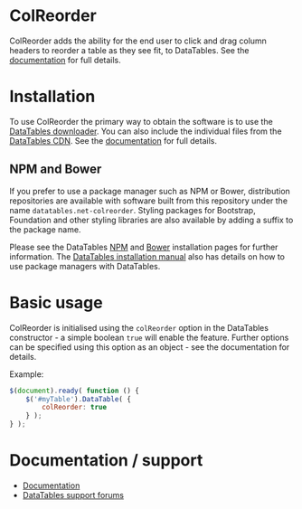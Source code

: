 # ColReorder

ColReorder adds the ability for the end user to click and drag column headers to reorder a table as they see fit, to DataTables. See the [documentation](http://datatables.net/extensions/colreorder/) for full details.


# Installation

To use ColReorder the primary way to obtain the software is to use the [DataTables downloader](//datatables.net/download). You can also include the individual files from the [DataTables CDN](//cdn.datatables.net). See the [documentation](http://datatables.net/extensions/colreorder/) for full details.

## NPM and Bower

If you prefer to use a package manager such as NPM or Bower, distribution repositories are available with software built from this repository under the name `datatables.net-colreorder`. Styling packages for Bootstrap, Foundation and other styling libraries are also available by adding a suffix to the package name.

Please see the DataTables [NPM](//datatables.net/download/npm) and [Bower](//datatables.net/download/bower) installation pages for further information. The [DataTables installation manual](//datatables.net/manual/installation) also has details on how to use package managers with DataTables.


# Basic usage

ColReorder is initialised using the `colReorder` option in the DataTables constructor - a simple boolean `true` will enable the feature. Further options can be specified using this option as an object - see the documentation for details.

Example:

```js
$(document).ready( function () {
    $('#myTable').DataTable( {
    	colReorder: true
    } );
} );
```


# Documentation / support

* [Documentation](https://datatables.net/extensions/colreorder/)
* [DataTables support forums](http://datatables.net/forums)
